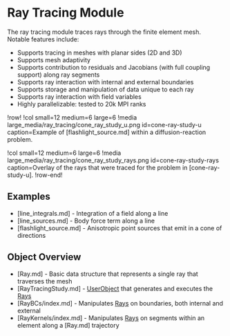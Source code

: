 # Ray Tracing Module

The ray tracing module traces rays through the finite element mesh. Notable features include:

- Supports tracing in meshes with planar sides (2D and 3D)
- Supports mesh adaptivity
- Supports contribution to residuals and Jacobians (with full coupling support) along ray segments
- Supports ray interaction with internal and external boundaries
- Supports storage and manipulation of data unique to each ray
- Supports ray interaction with field variables
- Highly parallelizable: tested to 20k MPI ranks

!row!
!col small=12 medium=6 large=6
!media large_media/ray_tracing/cone_ray_study_u.png
       id=cone-ray-study-u
       caption=Example of [flashlight_source.md] within a diffusion-reaction problem.

!col small=12 medium=6 large=6
!media large_media/ray_tracing/cone_ray_study_rays.png
      id=cone-ray-study-rays
      caption=Overlay of the rays that were traced for the problem in [cone-ray-study-u].
!row-end!

## Examples

- [line_integrals.md] - Integration of a field along a line
- [line_sources.md] - Body force term along a line
- [flashlight_source.md] - Anisotropic point sources that emit in a cone of directions

## Object Overview

- [Ray.md] - Basic data structure that represents a single ray that traverses the mesh
- [RayTracingStudy.md] - [UserObject](UserObjects/index.md) that generates and executes the [Rays](Ray.md)
- [RayBCs/index.md] - Manipulates [Rays](Ray.md) on boundaries, both internal and external
- [RayKernels/index.md] - Manipulates [Rays](Ray.md) on segments within an element along a [Ray.md] trajectory
